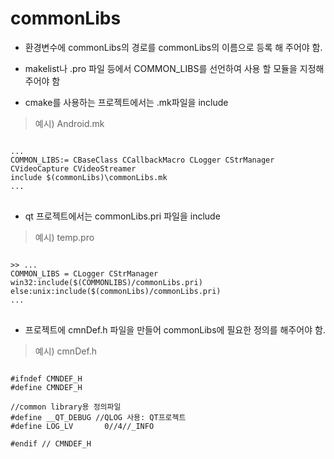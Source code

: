 # commonLibs

- 환경변수에 commonLibs의 경로를 commonLibs의 이름으로 등록 해 주어야 함.
- makelist나 .pro 파일 등에서 COMMON_LIBS를 선언하여 사용 할 모듈을 지정해주어야 함

- cmake를 사용하는 프로젝트에서는 .mk파일을 include
> 예시) Android.mk
<pre>
<code>
...
COMMON_LIBS:= CBaseClass CCallbackMacro CLogger CStrManager CVideoCapture CVideoStreamer
include $(commonLibs)\commonLibs.mk
...
</code>
</pre>

- qt 프로젝트에서는 commonLibs.pri 파일을 include
> 예시) temp.pro
<pre>
<code> 
>> ...
COMMON_LIBS = CLogger CStrManager
win32:include($(COMMONLIBS)/commonLibs.pri)
else:unix:include($(commonLibs)/commonLibs.pri)
...
</code>
</pre>

- 프로젝트에 cmnDef.h 파일을 만들어 commonLibs에 필요한 정의를 해주어야 함.
> 예시) cmnDef.h
<pre>
<code> 
#ifndef CMNDEF_H
#define CMNDEF_H

//common library용 정의파일
#define __QT_DEBUG //QLOG 사용: QT프로젝트
#define LOG_LV       0//4//_INFO

#endif // CMNDEF_H
</code>
</pre>
